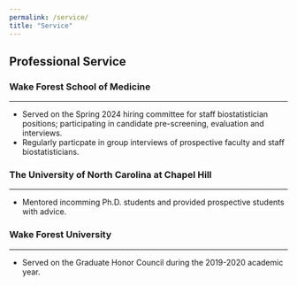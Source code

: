 ```yaml
---
permalink: /service/
title: "Service"
---
```


## Professional Service

### Wake Forest School of Medicine

---

 - Served on the Spring 2024 hiring committee for staff biostatistician positions; participating in candidate pre-screening, evaluation and interviews.
 - Regularly particpate in group interviews of prospective faculty and staff biostatisticians.

### The University of North Carolina at Chapel Hill

---

 - Mentored incomming Ph.D. students and provided prospective students with advice.

### Wake Forest University

---

 - Served on the Graduate Honor Council during the 2019-2020 academic year.
